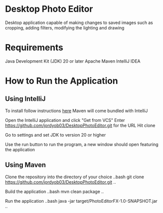 # Desktop Photo Editor 

Desktop application capable of making changes to saved images such as cropping, adding filters, modifying the lighting and drawing

# Requirements 

Java Development Kit (JDK) 20 or later
Apache Maven 
IntelliJ IDEA 



# How to Run the Application 

## Using IntelliJ


To install follow instructions [here](https://www.jetbrains.com/help/idea/installation-guide.html#requirements)
Maven will come bundled with IntelliJ 


Open the IntelliJ application and click "Get from VCS"
Enter https://github.com/jordyob03/DesktopPhotoEditor.git for the URL 
Hit clone


Go to settings and set JDK to version 20 or higher 


Use the run button to run the program, a new window should open featuring the application 



## Using Maven 

Clone the repository into the directory of your choice
..bash
git clone https://github.com/jordyob03/DesktopPhotoEditor.git
..


Build the application 
..bash 
mvn clean package
..


Run the application 
..bash
java -jar target/PhotoEditorFX-1.0-SNAPSHOT.jar
..

